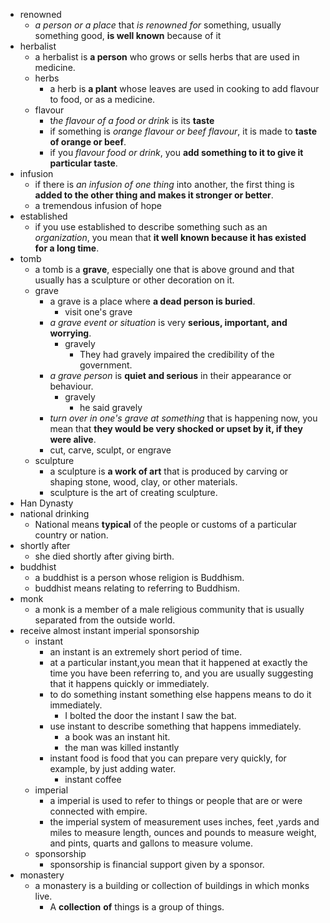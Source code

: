 - renowned
  - *a person or a place* that *is renowned for* something, usually something good, **is well known** because of it
- herbalist
  - a herbalist is **a person** who grows or sells herbs that are used in medicine.
  - herbs
    - a herb is **a plant** whose leaves are used in cooking to add flavour to food, or as a medicine.
  - flavour
    - t*he flavour of a food or drink* is its **taste**
    - if something is *orange flavour or beef flavour*, it is made to **taste of orange or beef**.
    - if you *flavour food or drink*, you **add something to it to give it particular taste**.
- infusion
  - if there is *an infusion of one thing* into another, the first thing is **added to the other thing and makes it stronger or better**. 
  - a tremendous infusion of hope
- established
  - if you use established to describe something such as an *organization*, you mean that **it well known because it has existed for a long time**.
- tomb
  - a tomb is a **grave**, especially one that is above ground and that usually has a sculpture or other decoration on it.
  - grave
    - a grave is a place where **a dead person is buried**.
      - visit one's grave
    - *a grave event or situation*  is very **serious, important, and worrying**.
      - gravely 
        - They had gravely impaired the credibility  of the government.
    - *a grave person* is **quiet and serious** in their appearance or behaviour.
      - gravely
        - he said  gravely
    - *turn over in one's grave at something* that is happening now, you  mean that **they would be very shocked or upset by it, if they were alive**.
    - cut, carve, sculpt, or engrave
  - sculpture 
    - a sculpture is **a work of art** that is produced by carving or shaping stone, wood, clay, or other materials.
    - sculpture is the art of creating sculpture.
- Han Dynasty
- national drinking
  - National means **typical** of the people or customs of a particular country or nation. 
- shortly after
  - she died shortly after giving birth.
- buddhist
  - a buddhist is a person whose religion is Buddhism.
  - buddhist means relating to referring to Buddhism.
- monk
  - a monk is a member of a male religious community that is usually separated from the outside world.
- receive almost instant imperial sponsorship
  - instant 
    - an instant is an extremely short period of time.
    - at a particular instant,you mean that it happened at exactly the time you have been referring to, and you are usually suggesting that it happens quickly or immediately.
    - to do something instant something else happens means to do it immediately.
      - I bolted the door the instant I saw the bat.
    - use instant to describe something that happens immediately.
      - a book was an instant hit.
      - the man was killed instantly
    - instant food is food that you can prepare very quickly, for example, by just adding water.
      - instant coffee
  - imperial 
    - a imperial is used to refer to things or people that are or were connected with empire.
    - the imperial system of measurement uses inches, feet  ,yards and miles to measure length, ounces and pounds to measure weight, and pints, quarts and gallons to measure volume.
  - sponsorship
    - sponsorship is financial support given by a sponsor.
- monastery
  - a monastery is a building or collection of buildings in which monks live.
    - A **collection** **of** things is a group of things.

